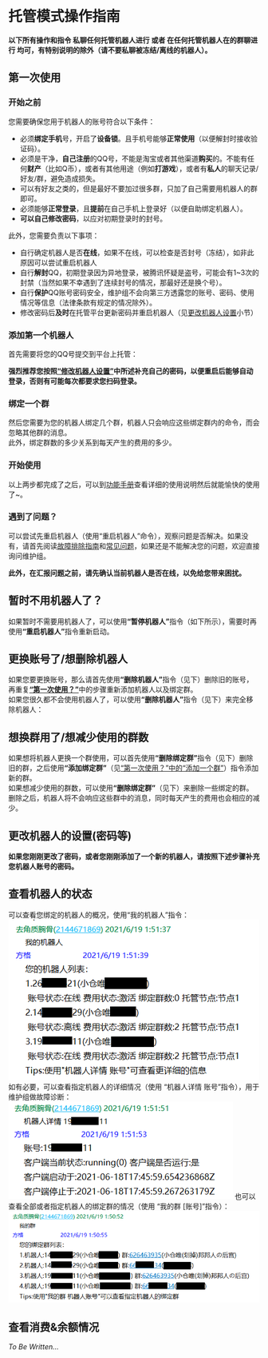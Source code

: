 # 托管模式操作指南

<p></p>
<a-alert type="warning" message="提示" show-icon>
    <template slot="description">
        目前处于试运营阶段，不计费但也不对可用性、稳定性和性能做出保证，且可能存在问题和漏洞(可能会对可用性和稳定性造成影响)，还请知悉。
    </template>
</a-alert>
<p></p>
<a-alert type="warning" message="提示" show-icon>
    <template slot="description">
        目前仅<b>娱乐版（包括终极版中的娱乐版）</b>开启了托管模式试运营，其他版本暂未开启，这些版本续费时依旧按照以前的<a
            href="/shop/guide.html">“赞助指南”</a>进行，后续安排请关注后续通知与公告。
    </template>
</a-alert>
<p></p>
<a-alert type="info" message="提示" show-icon>
    <template slot="description">
        发送<b>“托管菜单”</b>可以查看全部指令。
    </template>
</a-alert>
<p></p>
<a-alert type="warning" message="文档编写中" show-icon>
    <template slot="description">
        此部分的文档还在编写之中，如有任何疑问请咨询维护组。
    </template>
</a-alert>

<p></p>
<b>以下所有操作和指令 私聊任何托管机器人进行 或者 在任何托管机器人在的群聊进行 均可，有特别说明的除外（请不要私聊被冻结/离线的机器人）。</b>  

## 第一次使用
### 开始之前

您需要确保您用于机器人的账号符合以下条件：

- 必须<b>绑定手机</b>号，开启了<b>设备锁</b>。且手机号能够<b>正常使用</b>（以便解封时接收验证码）。
- 必须是干净，<b>自己注册</b>的QQ号，不能是淘宝或者其他渠道<b>购买</b>的。不能有任何<b>财产</b>（比如Q币），或者有其他用途（例如<b>打游戏</b>），或者有<b>私人</b>的聊天记录/好友/群，避免造成损失。
- 可以有好友之类的，但是最好不要加过很多群，只加了自己需要用机器人的群即可。
- 必须能够<b>正常登录</b>，且<b>提前</b>在自己手机上登录好（以便自助绑定机器人）。
- <b>可以自己修改密码</b>，以应对初期登录时的封号。

此外，您需要负责以下事项：

- 自行确定机器人是否<b>在线</b>，如果不在线，可以检查是否封号（冻结），如非此原因可以尝试重启机器人
- 自行<b>解封</b>QQ，初期登录因为异地登录，被腾讯怀疑是盗号，可能会有1~3次的封禁（当然如果不幸遇到了连续封号的情况，那最好还是换个号）。
- 自行<b>保护</b>QQ账号密码安全，维护组不会向第三方透露您的账号、密码、使用情况等信息（法律条款有规定的情况除外）。
- 修改密码后<b>及时</b>在托管平台更新密码并重启机器人（见[更改机器人设置](#%E6%9B%B4%E6%94%B9%E6%9C%BA%E5%99%A8%E4%BA%BA%E7%9A%84%E8%AE%BE%E7%BD%AE-%E5%AF%86%E7%A0%81%E7%AD%89)小节）


### 添加第一个机器人
首先需要将您的QQ号提交到平台上托管：
<template>
    <a-steps direction="vertical" :current="4">
        <a-step title="开始" status="process">
            <template slot="description">
                向机器人发送“添加机器人”并同意知情声明<br>
                <img src="../.vuepress/public/images/hosting/add-binding-bot-1.png" />
            </template>
        </a-step>
        <a-step title="输入信息" status="process">
            <template slot="description">
                输入您用于机器人的账号<br>
                <img src="../.vuepress/public/images/hosting/add-binding-bot-2.png" />
            </template>
        </a-step>
        <a-step title="登录" status="process">
            <template slot="description">
                按提示使用手机QQ扫码，并确认登录，之后耐心等待几分钟确认绑定结果<br>
                <img src="../.vuepress/public/images/hosting/add-binding-bot-3.png" />
                <a-alert type="warning" message="提示" show-icon>
                    <template slot="description">
                        如出现二维码获取失败（如下图）或登录失败，可以多试几次，如果反复失败，
                        可以等几个小时之后使用<b>“重启机器人”</b>命令尝试重新登录。如果每次都失败，可能是被拉入了黑名单，
                        此时可以先使用<b>“删除机器人”</b>删除旧的账号，然后更换个账号再尝试。<br>
                        <img src="../.vuepress/public/images/hosting/add-binding-bot-error-1.png" />
                    </template>
                </a-alert>
            </template>
        </a-step>
        <a-step title="完成" status="process">
            <template slot="description">
                如出现下图的提示，则说明已经添加成功，可以进行下一步了<br>
                <img src="../.vuepress/public/images/hosting/add-binding-bot-4.png" />
            </template>
        </a-step>
    </a-steps>
</template>

<b>强烈推荐您按照<a href="#%E6%9B%B4%E6%94%B9%E6%9C%BA%E5%99%A8%E4%BA%BA%E7%9A%84%E8%AE%BE%E7%BD%AE-%E5%AF%86%E7%A0%81%E7%AD%89">“修改机器人设置”</a>中所述补充自己的密码，以便重启后能够自动登录，否则有可能每次都要求您扫码登录。</b>

<a-alert type="info" message="提示" description="目前每个人最多能绑定2个机器人。" show-icon/>

### 绑定一个群
然后您需要为您的机器人绑定几个群，机器人只会响应这些绑定群内的命令，而会忽略其他群的消息。  
此外，绑定群数的多少关系到每天产生的费用的多少。
<template>
    <a-steps direction="vertical" :current="4">
        <a-step title="输入信息" status="process">
            <template slot="description">
                向机器人发送“添加绑定群”并输入您想添加的群号，完成之后输入“结束”（如果您有多个机器人，在此之前会有机器人选择流程）：<br>
                <img src="../.vuepress/public/images/hosting/add-binding-group-1.png" />
            </template>
        </a-step>
        <a-step title="完成" status="process">
            <template slot="description">
                如出现下图的提示，则说明已经成功添加了绑定群，可以愉快的进行玩耍了~<br>
                <img src="../.vuepress/public/images/hosting/add-binding-group-2.png" />
            </template>
        </a-step>
    </a-steps>
</template>

<a-alert type="info" message="提示" description="目前每个机器人最多能绑定5个群。" show-icon/>

### 开始使用
以上两步都完成了之后，可以到[功能手册](/guide/introduction)查看详细的使用说明然后就能愉快的使用了~。
### 遇到了问题？
可以尝试先重启机器人（使用“重启机器人”命令），观察问题是否解决。如果没有，请首先阅读[故障排除指南](./problem-solve.md)和[常见问题](./qa.md)，如果还是不能解决您的问题，欢迎直接询问维护组。

<b>此外，在汇报问题之前，请先确认当前机器人是否在线，以免给您带来困扰。</b>

## 暂时不用机器人了？
如果暂时不需要用机器人了，可以使用<b>“暂停机器人”</b>指令（如下所示），需要时再使用<b>“重启机器人”</b>指令重新启动。
<template>
    <a-steps direction="vertical" :current="4">
        <a-step title="确认信息" status="process">
            <template slot="description">
                向机器人发送“暂停机器人”并同意知情声明（如果您有多个机器人，在此之前会有机器人选择流程）：<br>
                <img src="../.vuepress/public/images/hosting/pause-binding-bot-1.png" />
            </template>
        </a-step>
        <a-step title="完成" status="process">
            <template slot="description">
                如出现下图的提示，则说明已经成功暂停了机器人。<br>
                <img src="../.vuepress/public/images/hosting/pause-binding-bot-2.png" />
            </template>
        </a-step>
    </a-steps>
</template>

## 更换账号了/想删除机器人 
如果您要更换账号，那么请首先使用<b>“删除机器人”</b>指令（见下）删除旧的账号，再重复<b><a href="#%E6%B7%BB%E5%8A%A0%E7%AC%AC%E4%B8%80%E4%B8%AA%E6%9C%BA%E5%99%A8%E4%BA%BA">“第一次使用？”</a></b>中的步骤重新添加机器人以及绑定群。  
如果您很久都不会使用机器人了，可以使用<b>“删除机器人”</b>指令（见下）来完全移除机器人：
<template>
    <a-steps direction="vertical" :current="4">
        <a-step title="确认信息" status="process">
            <template slot="description">
                向机器人发送“删除机器人”并同意知情声明（如果您有多个机器人，在此之前会有机器人选择流程）：<br>
                <img src="../.vuepress/public/images/hosting/delete-binding-bot-1.png" />
            </template>
        </a-step>
        <a-step title="完成" status="process">
            <template slot="description">
                如出现下图的提示，则说明已经成功删除了机器人。<br>
                <img src="../.vuepress/public/images/hosting/delete-binding-bot-2.png" />
            </template>
        </a-step>
    </a-steps>
</template>

## 想换群用了/想减少使用的群数
如果想将机器人更换一个群使用，可以首先使用<b>“删除绑定群”</b>指令（见下）删除旧的群，之后使用<b>“添加绑定群”</b>（见<a href="#%E7%BB%91%E5%AE%9A%E4%B8%80%E4%B8%AA%E7%BE%A4">“第一次使用？”中的“添加一个群”</a>）指令添加新的群。  
如果想减少使用的群数，可以使用<b>“删除绑定群”</b>（见下）来删除一些绑定的群。删除之后，机器人将不会响应这些群中的消息，同时每天产生的费用也会相应的减少。
<template>
    <a-steps direction="vertical" :current="4">
        <a-step title="输入信息" status="process">
            <template slot="description">
                向机器人发送“删除绑定群”并选择需要删除的群（如果您有多个机器人，在此之前会有机器人选择流程）：<br>
                <img src="../.vuepress/public/images/hosting/delete-binding-group-1.png" />
            </template>
        </a-step>
        <a-step title="同意知情声明及完成" status="process">
            <template slot="description">
                同意知情声明，如出现下图的提示，则说明已经成功删除了绑定群。<br>
                <img src="../.vuepress/public/images/hosting/delete-binding-group-2.png" />
            </template>
        </a-step>
    </a-steps>
</template>

## 更改机器人的设置(密码等)
<a-alert type="warning" message="提示" description="为保护您的账号安全，此部分操作只能 私聊任何托管机器人进行（请不要私聊被冻结/离线的机器人）。" show-icon/>
<b>如果您刚刚更改了密码，或者您刚刚添加了一个新的机器人，请按照下述步骤补充您机器人账号的密码。</b>
<template>
    <a-steps direction="vertical" :current="4">
        <a-step title="选择设置项" status="process">
            <template slot="description">
                向机器人发送“修改机器人设置”并选择需要修改的设置项，此处以“修改/配置机器人密码”为例（如果您机器人经常无法发出消息，可以尝试修改消息发送方式，可能会有缓解）。（如果您有多个机器人，在此之前会有机器人选择流程）<br>
                <img src="../.vuepress/public/images/hosting/change-binding-bot-setting-1.png" />
            </template>
        </a-step>
        <a-step title="修改设置" status="process">
            <template slot="description">
                输入您机器人的密码（请确认密码正确，否则无法登录）。<br>
                <img src="../.vuepress/public/images/hosting/change-binding-bot-setting-2.png" />
            </template>
        </a-step>
        <a-step title="完成" status="process">
            <template slot="description">
                如出现下图的提示，则说明已经成功修改了机器人的设置。<br>
                <img src="../.vuepress/public/images/hosting/change-binding-bot-setting-3.png" />
            </template>
        </a-step>
    </a-steps>
</template>


## 查看机器人的状态
可以查看您绑定的机器人的概况，使用“我的机器人”指令：  
<img src="../.vuepress/public/images/hosting/my-binding-bot-1.png" />  
如有必要，可以查看指定机器人的详细情况（使用 “机器人详情 账号”指令），用于维护组做故障诊断：  
<img src="../.vuepress/public/images/hosting/my-binding-bot-details-1.png" /> 
<a-divider />
也可以查看全部或者指定机器人的绑定群的情况（使用 “我的群 [账号]”指令）：  
<img src="../.vuepress/public/images/hosting/my-binding-group-1.png" />

## 查看消费&余额情况
<i>To Be Written...</i>